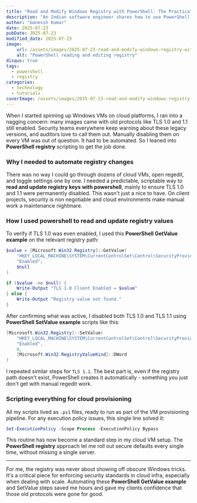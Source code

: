 ```yaml
---
title: "Read and Modify Windows Registry with PowerShell: The Practical Way"
description: "An Indian software engineer shares how to use PowerShell to read and update Windows registry keys with real examples for automation and configuration."
author: "Ganessh Kumar"
date: 2025-07-23
pubDate: 2025-07-23
modified_date: 2025-07-23
image:
    url: /assets/images/2025-07-23-read-and-modify-windows-registry-with-powershell/powershell.webp
    alt: "PowerShell reading and editing registry"
disqus: true
tags:
  - powershell
  - registry
categories:
  - technology
  - tutorials
coverImage: /assets/images/2025-07-23-read-and-modify-windows-registry-with-powershell/powershell.webp
---
```


When I started spinning up Windows VMs on cloud platforms, I ran into a nagging concern: many images came with old protocols like TLS 1.0 and 1.1 still enabled. Security teams everywhere keep warning about these legacy versions, and auditors love to call them out. Manually disabling them on every VM was out of question. It had to be automated. So I leaned into **PowerShell registry** scripting to get the job done.

### Why I needed to automate registry changes

There was no way I could go through dozens of cloud VMs, open regedit, and toggle settings one by one. I needed a predictable, scriptable way to **read and update registry keys with powershell**, mainly to ensure TLS 1.0 and 1.1 were permanently disabled. This wasn't just a nice to have. On client projects, security is non negotiable and cloud environments make manual work a maintenance nightmare.

### How I used powershell to read and update registry values

To verify if TLS 1.0 was even enabled, I used this **PowerShell GetValue example** on the relevant registry path:

```powershell
$value = [Microsoft.Win32.Registry]::GetValue(
    "HKEY_LOCAL_MACHINE\SYSTEM\CurrentControlSet\Control\SecurityProviders\SCHANNEL\Protocols\TLS 1.0\Client",
    "Enabled",
    $null
)

if ($value -ne $null) {
    Write-Output "TLS 1.0 Client Enabled = $value"
} else {
    Write-Output "Registry value not found."
}
```

After confirming what was active, I disabled both TLS 1.0 and TLS 1.1 using **PowerShell SetValue example** scripts like this:

```powershell
[Microsoft.Win32.Registry]::SetValue(
    "HKEY_LOCAL_MACHINE\SYSTEM\CurrentControlSet\Control\SecurityProviders\SCHANNEL\Protocols\TLS 1.0\Client",
    "Enabled",
    0,
    [Microsoft.Win32.RegistryValueKind]::DWord
)
```
I repeated similar steps for `TLS 1.1`. The best part is, even if the registry path doesn't exist, PowerShell creates it automatically - something you just don't get with manual regedit work.

### Scripting everything for cloud provisioning

All my scripts lived as `.ps1` files, ready to run as part of the VM provisioning pipeline. For any execution policy issues, this single line solved it:

```powershell
Set-ExecutionPolicy -Scope Process -ExecutionPolicy Bypass
```

This routine has now become a standard step in my cloud VM setup. The **PowerShell registry** approach let me roll out secure defaults every single time, without missing a single server.

--- 

For me, the registry was never about showing off obscure Windows tricks. It's a critical piece for enforcing security standards in cloud infra, especially when dealing with scale. Automating these **PowerShell GetValue example** and SetValue steps saved me hours and gave my clients confidence that those old protocols were gone for good.